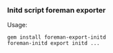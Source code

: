 ### Initd script foreman exporter

Usage:
```
gem install foreman-export-initd
foreman-initd export initd ...
```
